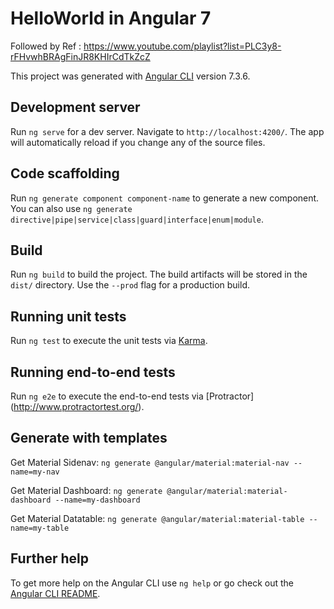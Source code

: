 
# HelloWorld in Angular 7

Followed by Ref : https://www.youtube.com/playlist?list=PLC3y8-rFHvwhBRAgFinJR8KHIrCdTkZcZ


This project was generated with [Angular CLI](https://github.com/angular/angular-cli) version 7.3.6.

## Development server

Run `ng serve` for a dev server. Navigate to `http://localhost:4200/`. The app will automatically reload if you change any of the source files.

## Code scaffolding

Run `ng generate component component-name` to generate a new component. You can also use `ng generate directive|pipe|service|class|guard|interface|enum|module`.

## Build

Run `ng build` to build the project. The build artifacts will be stored in the `dist/` directory. Use the `--prod` flag for a production build.

## Running unit tests

Run `ng test` to execute the unit tests via [Karma](https://karma-runner.github.io).

## Running end-to-end tests

Run `ng e2e` to execute the end-to-end tests via [Protractor]
(http://www.protractortest.org/).

## Generate with templates

Get Material Sidenav:
    `ng generate @angular/material:material-nav --name=my-nav`

Get Material Dashboard:
    `ng generate @angular/material:material-dashboard --name=my-dashboard`

Get Material Datatable:
    `ng generate @angular/material:material-table --name=my-table`


## Further help

To get more help on the Angular CLI use `ng help` or go check out the [Angular CLI README](https://github.com/angular/angular-cli/blob/master/README.md).
